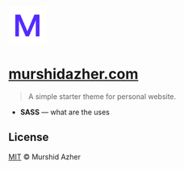 <img src="https://raw.githubusercontent.com/murshidazher/murshid/master/themes/murshid-starter/static/img/favicon-lg.png" width="75px">

# [murshidazher.com](https://murshidazher.netlify.app/)

> A simple starter theme for personal website.

- **SASS** — what are the uses

## License

[MIT](https://github.com/murshidazher/murshid/blob/master/LICENSE) © Murshid Azher
